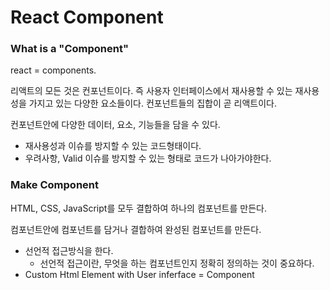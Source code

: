 # React Component



### What is a "Component"

react = components.

리액트의 모든 것은 컨포넌트이다. 즉 사용자 인터페이스에서 재사용할 수 있는 재사용성을 가지고 있는 다양한 요소들이다. 컨포넌트들의 집합이 곧 리액트이다.

컨포넌트안에 다양한 데이터, 요소, 기능들을 담을 수 있다.

- 재사용성과 이슈를 방지할 수 있는 코드형태이다.
- 우려사항, Valid 이슈를 방지할 수 있는 형태로 코드가 나아가야한다.



###   Make Component

HTML, CSS, JavaScript를 모두 결합하여 하나의 컴포넌트를 만든다.

컴포넌트안에 컴포넌트를 담거나 결합하여 완성된 컴포넌트를 만든다.

- 선언적 접근방식을 한다.
  - 선언적 접근이란, 무엇을 하는 컴포넌트인지 정확히 정의하는 것이 중요하다.
- Custom Html Element with User inferface = Component
